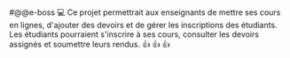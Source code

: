 #@@e-boss
:computer: Ce projet permettrait aux enseignants de mettre ses cours en lignes, d'ajouter des devoirs et de gérer les inscriptions des étudiants. Les étudiants pourraient s'inscrire à ses cours, consulter les devoirs assignés et soumettre leurs rendus. 	:+1: 	:+1: 	:+1:
